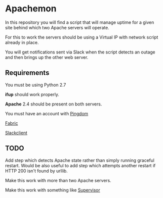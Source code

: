 Apachemon
===============

In this repository you will find a script that will manage uptime for a given site behind which two Apache servers will operate.

For this to work the servers should be using a Virtual IP with network script already in place.

You will get notifications sent via Slack when the script detects an outage and then brings up the other web server.

Requirements
------------

You must be using Python 2.7

**ifup** should work properly.

**Apache** 2.4 should be present on both servers.

You must have an account with [Pingdom](https://pypi.org/project/PingdomLib/)

[Fabric](https://github.com/fabric/fabric)

[Slackclient](https://pypi.org/project/slackclient/)

TODO
------------
Add step which detects Apache state rather than simply running graceful restart.  Would be also useful to add step which attempts another restart if HTTP 200 isn't found by urllib.

Make this work with more than two Apache servers.

Make this work with something like [Supervisor](http://supervisord.org)
